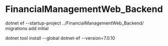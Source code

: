 # FinancialManagementWeb_Backend
 
dotnet ef --startup-project ../FinancialManagementWeb_Backend/ migrations add initial

dotnet tool install --global dotnet-ef --version=7.0.10
